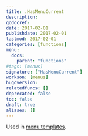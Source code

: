 ```yaml
---
title: .HasMenuCurrent
description:
godocref:
date: 2017-02-01
publishdate: 2017-02-01
lastmod: 2017-02-01
categories: [functions]
menu:
  docs:
    parent: "functions"
#tags: [menus]
signature: ["HasMenuCurrent"]
workson: [menus]
hugoversion:
relatedfuncs: []
deprecated: false
toc: false
draft: true
aliases: []
---
```


Used in [menu templates](/templates/menu-templates/).
